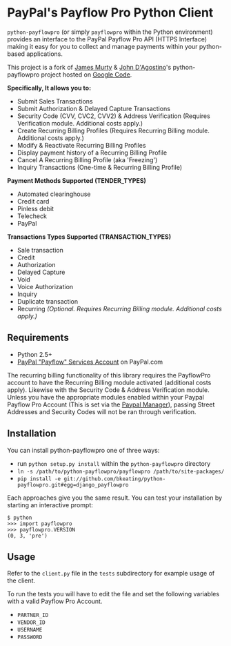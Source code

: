 # PayPal's Payflow Pro Python Client 

``python-payflowpro`` (or simply ``payflowpro`` within the Python environment) 
provides an interface to the PayPal Payflow Pro API (HTTPS Interface) making it 
easy for you to collect and manage payments within your python-based 
applications.

This project is a fork of [James Murty](jamurty@gmail.com) & 
[John D'Agostino](john.dagostino@gmail.com)'s python-payflowpro project hosted 
on [Google Code](http://code.google.com/p/python-payflowpro/). 

__Specifically, It allows you to:__

*  Submit Sales Transactions
*  Submit Authorization & Delayed Capture Transactions
*  Security Code (CVV, CVC2, CVV2) & Address Verification (Requires 
Verification module. Additional costs apply.)
*  Create Recurring Billing Profiles (Requires Recurring Billing module. 
Additional costs apply.)
*  Modify & Reactivate Recurring Billing Profiles
*  Display payment history of a Recurring Billing Profile
*  Cancel A Recurring Billing Profile (aka 'Freezing')
*  Inquiry Transactions (One-time & Recurring Billing Profile)

__Payment Methods Supported (TENDER\_TYPES)__

* Automated clearinghouse
* Credit card
* Pinless debit
* Telecheck
* PayPal

__Transactions Types Supported (TRANSACTION\_TYPES)__

* Sale transaction
* Credit
* Authorization
* Delayed Capture
* Void
* Voice Authorization
* Inquiry
* Duplicate transaction
* Recurring *(Optional. Requires Recurring Billing module. 
Additional costs apply.)*

## Requirements

*   Python 2.5+
*   [PayPal "Payflow" Services Account](https://registration.paypal.com/) on 
    PayPal.com

The recurring billing functionality of this library requires the PayflowPro 
account to have the Recurring Billing module activated (additional costs 
apply). Likewise with the Security Code & Address Verification module. Unless 
you have the appropriate modules enabled within your Paypal Payflow Pro 
Account (This is set via the [Paypal Manager](https://manager.paypal.com)), 
passing Street Addresses and Security Codes will not be ran through 
verification.

## Installation

You can install python-payflowpro one of three ways:

* run ``python setup.py install`` within the ``python-payflowpro`` directory
* ``ln -s /path/to/python-payflowpro/payflowpro /path/to/site-packages/``
* ``pip install -e git://github.com/bkeating/python-payflowpro.git#egg=django_payflowpro``

Each approaches give you the same result. You can test your installation by
starting an interactive prompt:

    $ python
    >>> import payflowpro
    >>> payflowpro.VERSION
    (0, 3, 'pre')

## Usage

Refer to the ``client.py`` file in the ``tests`` subdirectory for example usage 
of the client.

To run the tests you will have to edit the file and set the following variables 
with a valid Payflow Pro Account.

* ``PARTNER_ID``
* ``VENDOR_ID``
* ``USERNAME``
* ``PASSWORD``
